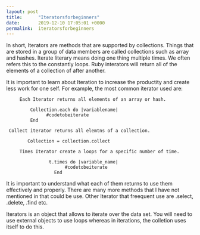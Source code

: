```yaml
---
layout: post
title:      "Iteratorsforbeginners"
date:       2019-12-10 17:05:01 +0000
permalink:  iteratorsforbeginners
---
```


In short, Iterators are methods that are supported by collections.  Things that are stored in a group of data members are called collections such as array and hashes.  Iterate literary means doing one thing multiple times.  We often refers this to the constantly loops.  Ruby interators will return all of the elements of a collection of after another.  

It is important to learn about Iteration to increase the productity and create less work for one self.  For example, the most common iterator used are: 
     
		 Each Iterator returns all elements of an array or hash. 

             Collection.each do |variablename|
                   #codetobeiterate
             End

     Collect iterator returns all elemtns of a collection.  

            Collection = collection.collect
     
		 Times Iterator create a loops for a specific number of time.
		    
				    t.times do |variable_name|
						  #codetobeiterate
					  End
	

It is important to understand what each of them returns to use them effectively and properly.  There are many more methods that I have not mentioned in that could be use.   Other Iterator that freequent use are .select, .delete, .find etc.  

Iterators is an object that allows to iterate over the data set.  You will need to use external objects to use loops whereas in iterations, the colletion uses itself to do this.  
						 
						
			
		 


